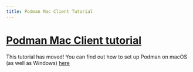 ```yaml
---
title: Podman Mac Client Tutorial
---
```


# [Podman Mac Client tutorial](https://github.com/containers/podman/blob/main/docs/tutorials/mac_win_client.md)

This tutorial has moved! You can find out how to set up Podman on macOS (as well as Windows) [here](https://github.com/containers/podman/blob/main/docs/tutorials/mac_win_client.md)
